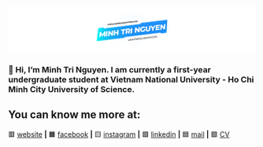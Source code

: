 [![bg][banner]][website]

### 👋 Hi, I’m Minh Tri Nguyen. I am currently a first-year undergraduate student at Vietnam National University - Ho Chi Minh City University of Science.

## You can know me more at:
🟥 [website][website] **|**
🟧 [facebook][facebook] **|**
🟨 [instagram][instagram] **|**
🟩 [linkedin][linkedin] **|**
🟦 [mail][mail] **|**
🟪 [CV][CV]

[banner]: https://raw.githubusercontent.com/minhtringuyennn/minhtringuyennn/master/banner.png
[CV]: https://raw.githubusercontent.com/minhtringuyennn/minhtringuyennn/master/minhtringuyennn-cv.pdf

[website]: https://minhtringuyennn.com
[facebook]: https://facebook.com/minhtringuyennn
[instagram]: https://instagram.com/minhtringuyennn
[linkedin]: https://linkedin.com/in/minhtringuyennn
[mail]: mailto:contact@minhtringuyennn.com